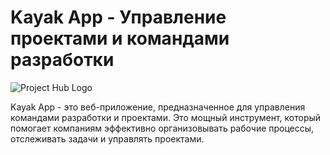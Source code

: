 # Kayak App - Управление проектами и командами разработки

![Project Hub Logo](https://github.com/NikkoDevelop/project-hub-information/blob/main/KayakAppLogo.jpeg)

Kayak App - это веб-приложение, предназначенное для управления командами разработки и проектами. Это мощный инструмент, который помогает компаниям эффективно организовывать рабочие процессы, отслеживать задачи и управлять проектами.
